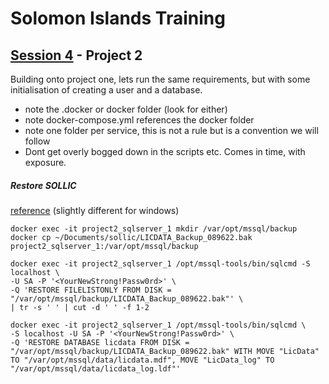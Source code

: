 # Solomon Islands Training

## [Session 4](../README.md) - Project 2

Building onto project one, lets run the same requirements, but with some initialisation of creating a user and a database.

- note the .docker or docker folder (look for either)
- note docker-compose.yml references the docker folder
- note one folder per service, this is not a rule but is a convention we will follow
- Dont get overly bogged down in the scripts etc.   Comes in time, with exposure.


##### Restore SOLLIC
[reference](https://docs.microsoft.com/en-us/sql/linux/tutorial-restore-backup-in-sql-server-container?view=sql-server-ver16)
(slightly different for windows)
```
docker exec -it project2_sqlserver_1 mkdir /var/opt/mssql/backup
docker cp ~/Documents/sollic/LICDATA_Backup_089622.bak project2_sqlserver_1:/var/opt/mssql/backup

docker exec -it project2_sqlserver_1 /opt/mssql-tools/bin/sqlcmd -S localhost \
-U SA -P '<YourNewStrong!Passw0rd>' \
-Q 'RESTORE FILELISTONLY FROM DISK = "/var/opt/mssql/backup/LICDATA_Backup_089622.bak"' \
| tr -s ' ' | cut -d ' ' -f 1-2

docker exec -it project2_sqlserver_1 /opt/mssql-tools/bin/sqlcmd \
-S localhost -U SA -P '<YourNewStrong!Passw0rd>' \
-Q 'RESTORE DATABASE licdata FROM DISK = "/var/opt/mssql/backup/LICDATA_Backup_089622.bak" WITH MOVE "LicData" TO "/var/opt/mssql/data/licdata.mdf", MOVE "LicData_log" TO "/var/opt/mssql/data/licdata_log.ldf"'
```